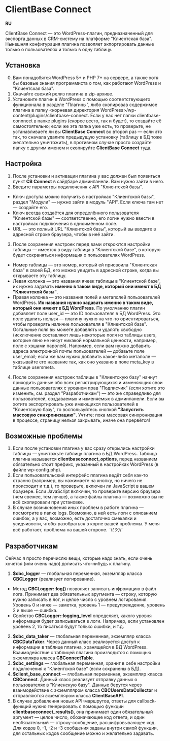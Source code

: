 # ClientBase Connect

**RU**

ClientBase Connect — это WordPress-плагин, предназначенный для экспорта данных в CRM-систему на платформе "Клиентская база". Нынешняя конфигурация плагина позволяет экпортировать данные только о пользователях и только в одну таблицу.

## Установка
0. Вам понадобятся WordPress 5+ и PHP 7+ на сервере, а также хотя бы базовые знания программиста о том, как работают WordPress и "Клиентская база".
1. Скачайте свежий релиз плагина в zip-архиве.
2. Установите плагин в WordPress с помощью соответствующего функционала в разделе "Плагины", либо скопировав содержимое плагина в папку <корневая директория WordPress>/wp-content/plugins/clientbase-connect. Если у вас нет папки clientbase-connnect в папке plugins (скорее всего, так и будет), то создайте её самостоятельно; если же эта папка уже есть, то проверьте, не устанавливаете ли вы **ClientBase Connect** во второй раз — если это так, то сначала удалите предыдущую установку (таблицу в БД тоже желательно уничтожить), в противном случае просто создайте папку с другим именем и скопируйте **ClientBase Connect** туда.

## Настройка
1. После установки и активации плагина у вас должен был появиться пункт **CB Connect** в сайдбаре админпанели. Вам нужно зайти в него.
2. Введите параметры подключения к API "Клиентской базы".
* Ключ доступа можно получить в настройках "Клиентской базы", раздел "Модули" — нужно зайти в модуль "API". Если ключа там нет — создайте его.
* Ключ всегда создаётся для определённого пользователя "Клиентской базы" — соответственно, его логин нужно ввести в настройках подключения в одноимённом поле.
* URL — это полный URL "Клиентской базы", который вы вводите в адресной строке браузера, чтобы в неё зайти.
3. После сохранения настроек перед вами откроются настройки таблицы — имеется в виду таблица в "Клиентской базе", в которую будет сохраняться информация о пользователях WordPress.
* Номер таблицы — это номер, который ей присвоила "Клиентская база" в своей БД, его можно увидеть в адресной строке, когда вы открываете эту таблицу.
* Левая колонка — это названия ячеек таблицы в "Клиентской базе", их нужно задавать __именно в таком виде, который они имеют в БД "Клиентской базы"__.
* Правая колонка — это названия полей и метаполей пользователей WordPress. __Их названия нужно задавать именно в таком виде, который они имеют в БД WordPress__. По умолчанию плагин добавляет поле user_id — это ID пользователя в БД WordPress. Это поле удалить нельзя — плагину нужно на что-то ориентироваться, чтобы проверять наличие пользователя в "Клиентской базе". Остальные поля вы можете добавлять и удалять свободно (исключение составляют лишь некоторые поля из таблицы users, которые явно не несут никакой нормальной ценности, например, поле с хэшами паролей). Например, если вам нужно добавить адреса электронной почты пользователей — добавьте поле user_email; если же вам нужно добавить какое-либо метаполе — указывайте его название так, как оно указано в поле meta_key в таблице usersmeta.
4. После сохранения настроек таблицы в "Клиентскую базу" начнут приходить данные обо всех регистрирующихся и изменяющих свои данные пользователях с уровнем прав "Подписчик" (если хотите это изменить, см. раздел "Разработчикам") — это же справедливо для пользователей, создаваемых и изменяемых в админпанели. Если вы хотите экспортировать уже имеющихся пользователей в "Клиентскую базу", то воспользуйтесь кнопкой **"Запустить массовую синхронизацию"**. Учтите: пока массовая синхронизация в процессе, страницу нельзя закрывать, иначе она прервётся!

## Возможные проблемы
1. Если после установки плагина у вас сразу открылись настройки таблицы — уничтожьте таблицу плагина в БД WordPress. Таблица плагина называется **clientbaseconnect_options**, перед названием обязательно стоит префикс, указанный в настройках WordPress (в файле wp-config.php).
2. Если пользовательский интерфейс плагина ведёт себя как-то странно (например, вы нажимаете на кнопку, но ничего не происходит и т.д.), то проверьте, включен ли JavaScript в вашем браузере. Если JavaScript включен, то проверьте версию браузера (чем свежее, тем лучше), а также файлы плагина — возможно вы не всё скопировали при установке.
3. В случае возникновения иных проблем в работе плагина — посмотрите в папке logs. Возможно, в ней есть логи с описанием ошибок, а у вас, возможно, есть достаточно смекалки и усидчивости, чтобы разобраться в корне вашей проблемы. У меня всё работает, проблема на вашей стороне. ¯\\_(ツ)_/¯

## Разработчикам
Сейчас я просто перечислю вещи, которые надо знать, если очень хочется (или очень надо) дописать что-нибудь к плагину.

1. __$cbc_logger__ — глобальная переменная, экземпляр класса __CBCLogger__ (реализует логирование).
* Метод __CBCLogger::log()__ позволяет записать инфромацию в файл лога. Принимает два обязательных аругмента — строку, которую нужно записать в лог, и целое число с уровнем логирования. Уровень 0 и ниже — заметка, уровень 1 — предупреждение, уровень 2 и выше — ошибка.
* Свойство __CBCLogger::logging_level__ определяет, какого уровня информация будет записываться в логи. Например, если установлен уровень 2, то писаться будут только ошибки, и т.д.
2. __$cbc_data_taker__ — глобальная переменная, экземпляр класса __CBCDataTaker__. Через данный класс реализуется доступ к информации в таблице плагина, хранящейся в БД WordPress. Взаимодействие с таблицей плагина производится с помощью экземпляра класса __CBConnectTable__.
3. __$cbc_settings__ — глобальная переменная, хранит в себе настройки подключения к "Клиентской базе" (если сохранены в БД).
4. __$client_base_connect__ — глобальная переменная, экземпляр класса __CBConnect__. Данный класс реализует отправку данных о пользователях в "Клиенскую базу". Данные берутся через взаимодействие с экземпляром класса __CBCUsersDataCollector__ и отправляются экземпляром класса __ClientBaseAPI__.
5. В случае добавления новых API-маршрутов, ответы для callback-функций нужно генерировать с помощью функции __clientbaseconnect_results()__, она принимает один обязательный аргумент — целое число, обозначающее код ответа, и один необязательный — строку-сообщение, расшифровывающее код. Для кодов 0, -1, -2 и -3 сообщения заданы внутри самой функции, для остальных кодов сообщение можно и желательно задавать.